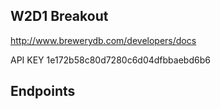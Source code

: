## W2D1 Breakout



http://www.brewerydb.com/developers/docs

API KEY 1e172b58c80d7280c6d04dfbbaebd6b6

## Endpoints





